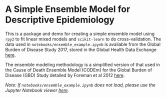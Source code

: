 # A Simple Ensemble Model for Descriptive Epidemiology

This is a package and demo for creating a simple ensemble model using `rpy2` to fit linear mixed models and `scikit-learn` to do cross-validation. The data used in `notebooks/ensemble_example.ipynb` is available from the Global Burden of Disease Study 2017, stored in the Global Health Data Exchange [here](http://ghdx.healthdata.org/gbd-2017).

The ensemble modeling methodology is a simplified version of that used in the Cause of Death Ensemble Model (CODEm) for the Global Burden of Disease (GBD) Study detailed by Foreman et al 2012 [here](https://pophealthmetrics.biomedcentral.com/articles/10.1186/1478-7954-10-1).

*Note: If `notebooks/ensemble_example.ipynb` does not load, please use the Jupyter Notebook viewer [here](https://nbviewer.jupyter.org/github/mbannick/simple-ensemble/blob/master/notebooks/ensemble_example.ipynb).*
